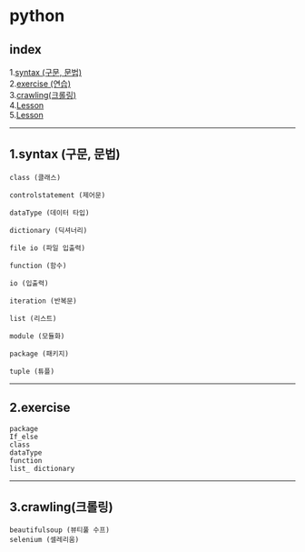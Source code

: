 # **python**
## index
  1.[syntax (구문, 문법)](1.syntax (구문, 문법))<br>
  2.[exercise (연습)](2.exercise)<br>
  3.[crawling(크롤링)](3.crawling(크롤링))<br>
  4.[Lesson](Lesson)<br>
  5.[Lesson](Lesson)<br>

---
## 1.syntax (구문, 문법)

    class (클래스)

    controlstatement (제어문)

    dataType (데이터 타입)

    dictionary (딕셔너리)

    file io (파일 입출력)

    function (함수)

    io (입출력)

    iteration (반복문)

    list (리스트)

    module (모듈화)

    package (패키지)

    tuple (튜플)

---
## 2.exercise

    package
    If_else
    class
    dataType
    function
    list_ dictionary
---    
## 3.crawling(크롤링)

    beautifulsoup (뷰티풀 수프)
    selenium (셀레리움)
